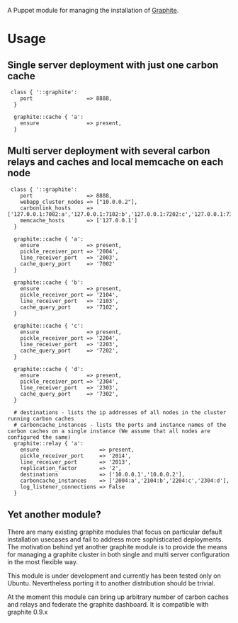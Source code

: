 A Puppet module for managing the installation of
[Graphite](http://graphite.wikidot.com/).

# Usage

## Single server deployment with just one carbon cache

```
 class { '::graphite':
    port                 => 8888,
  }

  graphite::cache { 'a':
    ensure               => present,
  }
```

## Multi server deployment with several carbon relays and caches and local memcache on each node

```
 class { '::graphite':
    port                 => 8888,
    webapp_cluster_nodes => ["10.0.0.2"],
    carbonlink_hosts     => ['127.0.0.1:7002:a','127.0.0.1:7102:b','127.0.0.1:7202:c','127.0.0.1:7302:d'],
    memcache_hosts       => ['127.0.0.1']
  }

  graphite::cache { 'a':
    ensure               => present,
    pickle_receiver_port => '2004',
    line_receiver_port   => '2003',
    cache_query_port     => '7002'
  }

  graphite::cache { 'b':
    ensure               => present,
    pickle_receiver_port => '2104',
    line_receiver_port   => '2103',
    cache_query_port     => '7102',
  }

  graphite::cache { 'c':
    ensure               => present,
    pickle_receiver_port => '2204',
    line_receiver_port   => '2203',
    cache_query_port     => '7202',
  }

  graphite::cache { 'd':
    ensure               => present,
    pickle_receiver_port => '2304',
    line_receiver_port   => '2303',
    cache_query_port     => '7302',
  }

  # destinations - lists the ip addresses of all nodes in the cluster running carbon caches
  # carboncache_instances - lists the ports and instance names of the carbon caches on a single instance (We assume that all nodes are configured the same)
  graphite::relay { 'a':
    ensure                   => present,
    pickle_receiver_port     => '2014',
    line_receiver_port       => '2013',
    replication_factor       => '2',
    destinations             => ['10.0.0.1','10.0.0.2'],
    carboncache_instances    => ['2004:a','2104:b','2204:c','2304:d'],
    log_listener_connections => False
  }
```

## Yet another module?

There are many existing graphite modules that focus on particular default installation usecases and fail to address more sophisticated deployments. The motivation behind yet another graphite module is to provide the means for managing a graphite cluster in both single and multi server configuration in the most flexible way. 

This module is under development and currently has been tested only on Ubuntu. Nevertheless porting it to another distribution should be trivial.

At the moment this module can bring up arbitrary number of carbon caches and relays and federate the graphite dashboard. It is compatible with graphite 0.9.x

